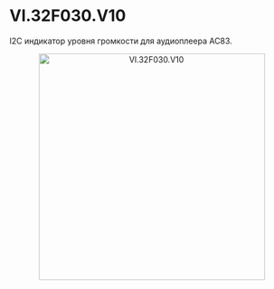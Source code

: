 # VI.32F030.V10
I2C индикатор уровня громкости для аудиоплеера AC83.
<p align="center">
  <img src="./vind.png" alt="VI.32F030.V10" width="400" />
</p>
